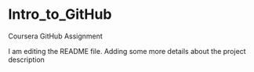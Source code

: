 # Intro_to_GitHub
Coursera GitHub Assignment

I am editing the README file. Adding some more details about the project description
